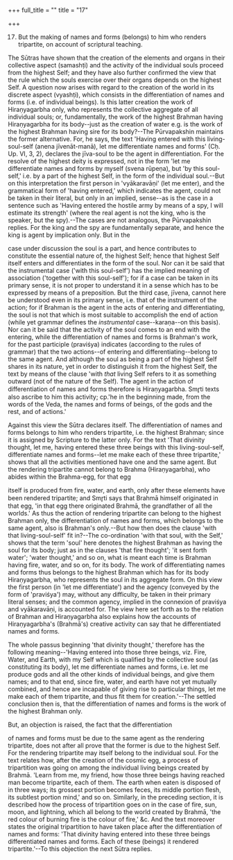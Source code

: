 +++
full_title = ""
title = "17"

+++


17. But the making of names and forms (belongs) to him who renders tripartite, on account of scriptural teaching.

The Sūtras have shown that the creation of the elements and organs in their collective aspect (samashṭi) and the activity of the individual souls proceed from the highest Self; and they have also further confirmed the view that the rule which the souls exercise over their organs depends on the highest Self. A question now arises with regard to the creation of the world in its discrete aspect (vyashṭi), which consists in the differentiation of names and forms (i.e. of individual beings). Is this latter creation the work of Hiraṇyagarbha only, who represents the collective aggregate of all individual souls; or, fundamentally, the work of the highest Brahman having Hiraṇyagarbha for its body--just as the creation of water e.g. is the work of the highest Brahman having sire for its body?--The Pūrvapakshin maintains the former alternative. For, he says, the text 'Having entered with this living-soul-self (anena jīvenāt-manā), let me differentiate names and forms' (Cḥ. Up. VI, 3, 2), declares the jīva-soul to be the agent in differentiation. For the resolve of the highest deity is expressed, not in the form 'let me differentiate names and forms by myself (svena rūpeṇa), but 'by this soul-self,' i.e. by a part of the highest Self, in the form of the individual soul.--But on this interpretation the first person in 'vyākaravāṇi' (let me enter), and the grammatical form of 'having entered,' which indicates the agent, could not be taken in their literal, but only in an implied, sense--as is the case in a sentence such as 'Having entered the hostile army by means of a spy, I will estimate its strength' (where the real agent is not the king, who is the speaker, but the spy).--The cases are not analogous, the Pūrvapakshin replies. For the king and the spy are fundamentally separate, and hence the king is agent by implication only. But in the

case under discussion the soul is a part, and hence contributes to constitute the essential nature of, the highest Self; hence that highest Self itself enters and differentiates in the form of the soul. Nor can it be said that the instrumental case ('with this soul-self') has the implied meaning of association ('together with this soul-self'); for if a case can be taken in its primary sense, it is not proper to understand it in a sense which has to be expressed by means of a preposition. But the third case, jīvena, cannot here be understood even in its primary sense, i.e. that of the instrument of the action; for if Brahman is the agent in the acts of entering and differentiating, the soul is not that which is most suitable to accomplish the end of action (while yet grammar defines the _instrumental_ case--karaṇa--on this basis). Nor can it be said that the activity of the soul comes to an end with the entering, while the differentiation of names and forms is Brahman's work, for the past participle (praviśya) indicates (according to the rules of grammar) that the two actions--of entering and differentiating--belong to the same agent. And although the soul as being a part of the highest Self shares in its nature, yet in order to distinguish it from the highest Self, the text by means of the clause 'with _that_ living Self refers to it as something outward (not of the nature of the Self). The agent in the action of differentiation of names and forms therefore is Hiraṇyagarbha. Smr̥ti texts also ascribe to him this activity; cp.'he in the beginning made, from the words of the Veda, the names and forms of beings, of the gods and the rest, and of actions.'

Against this view the Sūtra declares itself. The differentiation of names and forms belongs to him who renders tripartite, i.e. the highest Brahman; since it is assigned by Scripture to the latter only. For the text 'That divinity thought, let me, having entered these three beings with this living-soul-self, differentiate names and forms--let me make each of these three tripartite,' shows that all the activities mentioned have one and the same agent. But the rendering tripartite cannot belong to Brahma (Hiraṇyagarbha), who abides within the Brahma-egg, for that egg

itself is produced from fire, water, and earth, only after these elements have been rendered tripartite; and Smr̥ti says that Brahmā himself originated in that egg, 'in that egg there originated Brahmā, the grandfather of all the worlds.' As thus the action of rendering tripartite can belong to the highest Brahman only, the differentiation of names and forms, which belongs to the same agent, also is Brahman's only.--But how then does the clause 'with that living-soul-self' fit in?--The co-ordination 'with that soul, with the Self,' shows that the term 'soul' here denotes the highest Brahman as having the soul for its body; just as in the clauses 'that fire thought'; 'it sent forth water'; 'water thought,' and so on, what is meant each time is Brahman having fire, water, and so on, for its body. The work of differentiating names and forms thus belongs to the highest Brahman which has for its body Hiraṇyagarbha, who represents the soul in its aggregate form. On this view the first person (in 'let me differentiate') and the agency (conveyed by the form of 'praviśya') may, without any difficulty, be taken in their primary literal senses; and the common agency, implied in the connexion of praviśya and vyākaravāṇi, is accounted for. The view here set forth as to the relation of Brahman and Hiraṇyagarbha also explains how the accounts of Hiraṇyagarbha's (Brahmā's) creative activity can say that he differentiated names and forms.

The whole passus beginning 'that divinity thought,' therefore has the following meaning--'Having entered into those three beings, viz. Fire, Water, and Earth, with my Self which is qualified by the collective soul (as constituting its body), let me differentiate names and forms, i.e. let me produce gods and all the other kinds of individual beings, and give them names; and to that end, since fire, water, and earth have not yet mutually combined, and hence are incapable of giving rise to particular things, let me make each of them tripartite, and thus fit them for creation.'--The settled conclusion then is, that the differentiation of names and forms is the work of the highest Brahman only.

But, an objection is raised, the fact that the differentiation

of names and forms must be due to the same agent as the rendering tripartite, does not after all prove that the former is due to the highest Self. For the rendering tripartite may itself belong to the individual soul. For the text relates how, after the creation of the cosmic egg, a process of tripartition was going on among the individual living beings created by Brahmā. 'Learn from me, my friend, how those three beings having reached man become tripartite, each of them. The earth when eaten is disposed of in three ways; its grossest portion becomes feces, its middle portion flesh, its subtlest portion mind,' and so on. Similarly, in the preceding section, it is described how the process of tripartition goes on in the case of fire, sun, moon, and lightning, which all belong to the world created by Brahmā, 'the red colour of burning fire is the colour of fire,' &c. And the text moreover states the original tripartition to have taken place after the differentiation of names and forms: 'That divinity having entered into these three beings differentiated names and forms. Each of these (beings) it rendered tripartite.'--To this objection the next Sūtra replies.

